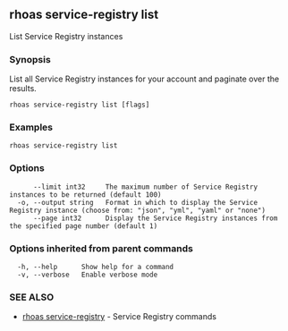 ## rhoas service-registry list

List Service Registry instances

### Synopsis

List all Service Registry instances for your account and paginate over the results.


```
rhoas service-registry list [flags]
```

### Examples

```
rhoas service-registry list

```

### Options

```
      --limit int32     The maximum number of Service Registry instances to be returned (default 100)
  -o, --output string   Format in which to display the Service Registry instance (choose from: "json", "yml", "yaml" or "none")
      --page int32      Display the Service Registry instances from the specified page number (default 1)
```

### Options inherited from parent commands

```
  -h, --help      Show help for a command
  -v, --verbose   Enable verbose mode
```

### SEE ALSO

* [rhoas service-registry](rhoas_service-registry.md)	 - Service Registry commands

